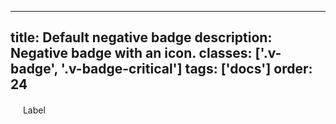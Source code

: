 <!--
 *              Copyright (c) 2025 Visa, Inc.
 *
 * Licensed under the Apache License, Version 2.0 (the "License");
 * you may not use this file except in compliance with the License.
 * You may obtain a copy of the License at
 *
 *         http://www.apache.org/licenses/LICENSE-2.0
 *
 * Unless required by applicable law or agreed to in writing, software
 * distributed under the License is distributed on an "AS IS" BASIS,
 * WITHOUT WARRANTIES OR CONDITIONS OF ANY KIND, either express or implied.
 * See the License for the specific language governing permissions and
 * limitations under the License.
 *
 -->
---
title: Default negative badge
description: Negative badge with an icon.
classes: ['.v-badge', '.v-badge-critical']
tags: ['docs']
order: 24
---

<div class="v-badge v-badge-critical">
  <svg class="v-icon v-icon-tiny" height="16" viewbox="0 0 16 16" width="16">
    <use href="#visa-error-tiny">
    </use>
  </svg>
  <span>
    Label
  </span>
</div>
